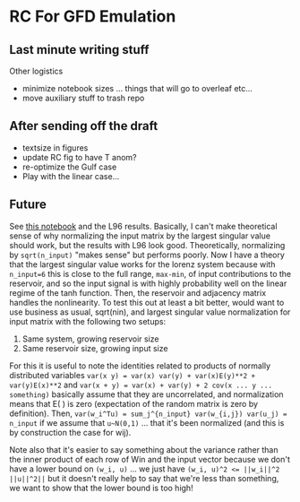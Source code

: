 # RC For GFD Emulation

## Last minute writing stuff

Other logistics
- minimize notebook sizes ... things that will go to overleaf etc...
- move auxiliary stuff to trash repo


## After sending off the draft

- textsize in figures
- update RC fig to have T anom?
- re-optimize the Gulf case
- Play with the linear case...


## Future

See [this notebook](notebooks/plot_input_contributions.ipynb) and the L96
results.
Basically, I can't make theoretical sense of why normalizing the input matrix by the largest
singular value should work, but the results with L96 look good.
Theoretically, normalizing by `sqrt(n_input)` "makes sense" but performs poorly.
Now I have a theory that the largest singular value works for the lorenz system
because with `n_input=6` this is close to the full range, `max-min`, of input
contributions to the reservoir, and so the input signal is with highly
probability well on the linear regime of the tanh function.
Then, the reservoir and adjacency matrix handles the nonlinearity.
To test this out at least a bit better, would want to use business as usual,
sqrt(nin), and largest singular value normalization for input matrix with the
following two setups:
1. Same system, growing reservoir size
2. Same reservoir size, growing input size

For this it is useful to note the identities related to products of normally
distributed variables
`var(x y) = var(x) var(y) + var(x)E(y)**2 + var(y)E(x)**2`
and
`var(x + y) = var(x) + var(y) + 2 cov(x ... y ... something)`
basically assume that they are uncorrelated, and normalization means that E( )
is zero (expectation of the random matrix is zero by definition).
Then,
`var(w_i^Tu) = sum_j^{n_input} var(w_{i,j}) var(u_j) = n_input`
if we assume that `u~N(0,1)` ... that it's been normalized (and this is by
construction the case for wij).

Note also that it's easier to say something about the variance rather than the
inner product of each row of Win and the input vector because we don't have a
lower bound on `(w_i, u)` ... we just have `(w_i, u)^2 <= ||w_i||^2 ||u||^2||`
but it doesn't really help to say that we're less than something, we want to
show that the lower bound is too high!
